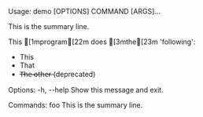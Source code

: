 Usage: demo [OPTIONS] COMMAND [ARGS]...


  This is the summary line.

  This [1mprogram[22m does [3mthe[23m 'following':
   * This
   * That
   * T̶h̶e̶ ̶o̶t̶h̶e̶r̶ (deprecated)



Options:
  -h, --help  Show this message and exit.

Commands:
  foo  This is the summary line.

